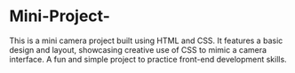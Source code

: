 # Mini-Project-
This is a mini camera project built using HTML and CSS. It features a basic design and layout, showcasing creative use of CSS to mimic a camera interface. A fun and simple project to practice front-end development skills.
